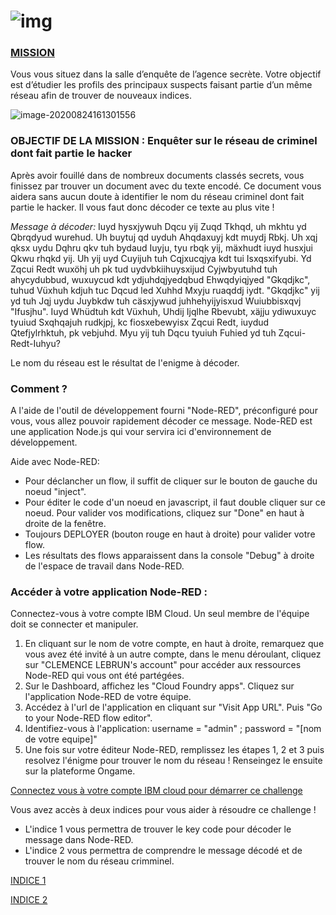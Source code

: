 

# ![img](/assets/undercover.png)

### <u>MISSION</u>

Vous vous situez dans la salle d’enquête de l’agence secrète. Votre objectif est d’étudier les profils des principaux suspects faisant partie d’un même réseau afin de trouver de nouveaux indices. 


![image-20200824161301556](/assets/image-20200824161301556.png)

### OBJECTIF DE LA MISSION : Enquêter sur le réseau de criminel dont fait partie le hacker 

Après avoir fouillé dans de nombreux documents classés secrets, vous finissez par trouver un document avec du texte encodé. Ce document vous aidera sans aucun doute à identifier le nom du réseau criminel dont fait partie le hacker. Il vous faut donc décoder ce texte au plus vite !

_Message à décoder:_ Iuyd hysxjywuh Dqcu yij Zuqd Tkhqd, uh mkhtu yd Qbrqdyud wurehud. Uh buytuj qd uyduh Ahqdaxuyj kdt muydj Rbkj. Uh xqj qksx uydu Dqhru qkv tuh bydaud Iuyju, tyu rbqk yij, mäxhudt iuyd husxjui Qkwu rhqkd yij. Uh yij uyd Cuyijuh tuh Cqjxucqjya kdt tui Isxqsxifyubi. Yd Zqcui Redt wuxöhj uh pk tud uydvbkiihuysxijud Cyjwbyutuhd tuh ahycydubbud, wuxuycud kdt ydjuhdqjyedqbud Ehwqdyiqjyed "Gkqdjkc", tuhud Vüxhuh kdjuh tuc Dqcud led Xuhhd Mxyju ruaqddj iydt. "Gkqdjkc" yij yd tuh Jqj uydu Juybkdw tuh cäsxjywud juhhehyijyisxud Wuiubbisxqvj "Ifusjhu". Iuyd Whüdtuh kdt Vüxhuh, Uhdij Ijqlhe Rbevubt, xäjju ydiwuxuyc tyuiud Sxqhqajuh rudkjpj, kc fiosxebewyisx Zqcui Redt, iuydud Qtefjylrhktuh, pk vebjuhd. Myu yij tuh Dqcu tyuiuh Fuhied yd tuh Zqcui-Redt-Iuhyu?

Le nom du réseau est le résultat de l'enigme à décoder.

### Comment ?  
A l'aide de l'outil de développement fourni "Node-RED", préconfiguré pour vous, vous allez pouvoir rapidement décoder ce message.
Node-RED est une application Node.js qui vour servira ici d'environnement de développement. 

Aide avec Node-RED:
* Pour déclancher un flow, il suffit de cliquer sur le bouton de gauche du noeud "inject". 
* Pour éditer le code d'un noeud en javascript, il faut double cliquer sur ce noeud. Pour valider vos modifications, cliquez sur "Done" en haut à droite de la fenêtre.
* Toujours DEPLOYER (bouton rouge en haut à droite) pour valider votre flow. 
* Les résultats des flows apparaissent dans la console "Debug" à droite de l'espace de travail dans Node-RED.

### Accéder à votre application Node-RED :
Connectez-vous à votre compte IBM Cloud. Un seul membre de l'équipe doit se connecter et manipuler.
1.  En cliquant sur le nom de votre compte, en haut à droite, remarquez que vous avez été invité à un autre compte, dans le menu déroulant, cliquez sur "CLEMENCE LEBRUN's account" pour accéder aux ressources Node-RED qui vous ont été partégées.
1.  Sur le Dashboard, affichez les "Cloud Foundry apps". Cliquez sur l'application Node-RED de votre équipe. 
1.  Accédez à l'url de l'application en cliquant sur "Visit App URL". Puis "Go to your Node-RED flow editor".
1.  Identifiez-vous à l'application: username = "admin" ; password = "[nom de votre equipe]"
1.  Une fois sur votre éditeur Node-RED, remplissez les étapes 1, 2 et 3 puis resolvez l'énigme pour trouver le nom du réseau ! Renseingez le ensuite sur la plateforme Ongame.

[Connectez vous à votre compte IBM cloud pour démarrer ce challenge](https://cloud.ibm.com)

Vous avez accès à deux indices pour vous aider à résoudre ce challenge !

* L'indice 1 vous permettra de trouver le key code pour décoder le message dans Node-RED.
* L'indice 2 vous permettra de comprendre le message décodé et de trouver le nom du réseau crimminel.

[INDICE 1](https://undercovernetwork.github.io/salle-d-enquete/indice1/)

[INDICE 2](https://undercovernetwork.github.io/salle-d-enquete/indice2/)




